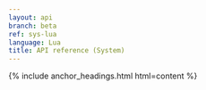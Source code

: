 ```yaml
---
layout: api
branch: beta
ref: sys-lua
language: Lua
title: API reference (System)
---
```

{% include anchor_headings.html html=content %}